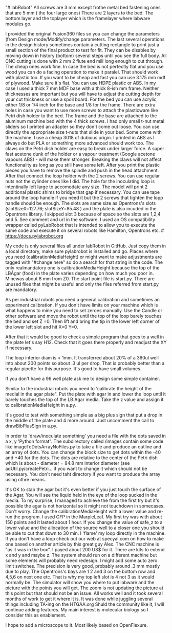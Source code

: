 "# labRobot" 
All screws are 3 mm except frothe metal bed fastening ones that are 5 mm ( the four large ones)
There are 2 layers to the bed. The bottom layer and the toplayer which is the framelayer where labware modules go.

I provided the original Fusion360 files so you can change the parameters (from Design mode/Modify/change parameters. The last several operations in the design history sometimes contain a cutting rectangle to print just a small section of the final product to test for fit. They can be disables by moving down in history (bottom) several steps until you see the full body.
All CNC cutting is done with 2 mm 2 flute end mill long enough to cut through. The cheap ones work fine.
In case the bed is not perfectly flat and you use wood you can do a facing operation to make it paralel. That should  work with plastic too.
If you want to be cheap and fast you can use 3.175 mm mdf of plywood. Make sure it's flat. You can use HDPE plastic or ABS. In my case I used a thick 7 mm MDF base with a thick 8-ish mm frame.  Neither thicknesses are important but you will have to adjust the cutting depth for your cut thickness or use a spoil board.
For the bed you can use acrylic, either 1/8 or 1/4 inch for the base and 1/8 for the frame.
There are extra holes in case you want to use more screws to attach the plasticware like Petri dish holder to the bed.
The frame and the base are attached to the aluminum machine bed with the 4 thick screws. I had only small t-nut metal sliders so I printed an adapter so they don't come out loose. You can use directly the appropriate size t-nuts that slide in your bed. Some come with the machine. I use a cheap 3018 of dubious origin.
I printed in ABS as I always do but PLA or something more advanced should work too. The claws on the Petri dish holder are easy to break under larger force. A super fast acetone dunk of the holder or a vapour treatment (Google acetone vapours ABS) - will make them stronger. Breaking the claws will not affect functionality as long as you still have some left.
After you print the plastic pieces you have to remove the spindle and push in the head attachment. After that connect the loop holder with the 2 screws. You can use regular nuts not the cylinder ones like I did. The hole for the inoculating loop is intentinally left large to accomodate any size. The model will print 2 additional plastic shims to bridge that gap if necessary. You can use tape around the loop handle if you need it but the 2 screws that tighten the lopp handle should be enough.
The slots are same size as Opentrons's slots (slotSizeX=127.76; slotSizeY=85.48 ) and the plate is also incuded in the Opentrons library. I skipped slot 3 because of space so the slots are 1,2,4 and 5. See comment and url in the software. I used an OS compatibility wrapper called pyLabRobot that is intended to allow you to execute the same code and execute it on several robots like Hamilton, Opentrons etc.
    # https://docs.pylabrobot.org
	
My code is only several files all under labRobot in GitHub. Just copy them in a local directory, make sure pylabrobot is installed and go. Places where you need (calibrationMediaHeight) or might want to make adjustments are tagged with "#change here" so do a search for that string in the code. The only realmandatory one is calibrationMediaHeight because the top of the LBAgar (food) in the plate varies depending on how much you poor in. Minewas about 8 mm from Z0.
The start point file is start.py. There are unused files that might be useful and only the files referred from start.py are mandatory.


As per industrial robots you need a general calibration and sometimes an experiment calibration.
If you don't have limits on your machine which is what happens to mine you need to set zeroes manually. Use the Candle or other software and move the robot until the top of the loop barely touches the bed and set Z =0. Then lift and bring the tip in the lower left corner of the lower left slot and hit X=0 Y=0.

After that it would be good to check a simple program that goes to a well in the plate let's say H12. Check that it goes there properly and readjust the XY if necessary.

The loop interior diam is < 1mm. It transferred about 20% of a 360ul well into about 200 points so about .3 ul per drop. That is probably better than a regular pipette for this purpose. It's good to have small volumes.

If you don't have a 96 well plate ask me to design some simple container.

Similar to the industrial robots you need to 'calibrate  the height of the medial in the agar plate". Put the plate with agar in and lower the loop until it barely touches the top of the LB.Agar media. Take the z value and assign it to calibrationMediaHeight in a.py.


It's good to test with something simple as a big plus sign that put a drop in the middle of the plate and 4 more around. Just uncomment the call to drawBibPlusSign in a.py.

In order to 'draw/inoculate something' you need a file with the dots saved in a x, y 'Python format".
The subdirectory called /images contain some code like imageToDotsArrayNoFiles.py to take a file and produce an outline and an array of dots. You can change the block size to get dots within the -40 and +40 for the dots. The dots are relative to the center of the Petri dish which is about  -  diameter = 84.8 mm interior diameter (see adUtil.py/createPetri... if you want to change it which should not be necessary. You don't need taht directory if you want to produce the array using othre means.

It's OK to stab the agar but it's even better if you just touch the surface of the Agar. You will see the liquid held in the eye of the loop sucked in the media. 
To my surprise, I managed to achieve the from the first try but it's possible the agar is not horizontal so it might not touchdown in somecases. Don't worry. Change the calibrationMediaHeight with a lower value and re-run the program.
I used GFP in the MarpleLeaf.
My first try was with about 150 points and it lasted about 1 hour. If you change the value of safe_z to a lower value and the allocation of the source well to a closer one you should be able to cut that down to 30 min.
I 'flame' my loop directly in the machine. If you don't have a loop check out our web at specyal.com on how to make one based on another article by this great guy Alex.
The CNC machine is "as it was in the box". I payed about 200 US$ for it. There are kits to extend x and y and maybe z. The system should run on a different machine but some elements will probably need redesign. I might add some auto zero limit switches.
The precision is very good, probably around .3 mm mostly due to play.
The Opentrons's bays are 1 2 and 3 on the bottom row and 4,5,6 on next one etc. That is why my top left slot is 4 not 3 as it would normally be. The simulator will show you where to put labware and the picture with the points you will get. The zoom is not updating the picture at this point but that should not be an issue.
All works well and it took several months of work to get it where it is. It was done while juggling several things including TA-ing on the HTGAA.org
Shuld the community like it, I will continue adding features. My main interest is molecular biology so I consider this as enablement.

I hope to add a microscope to it. Most likely based on OpenFlexure.